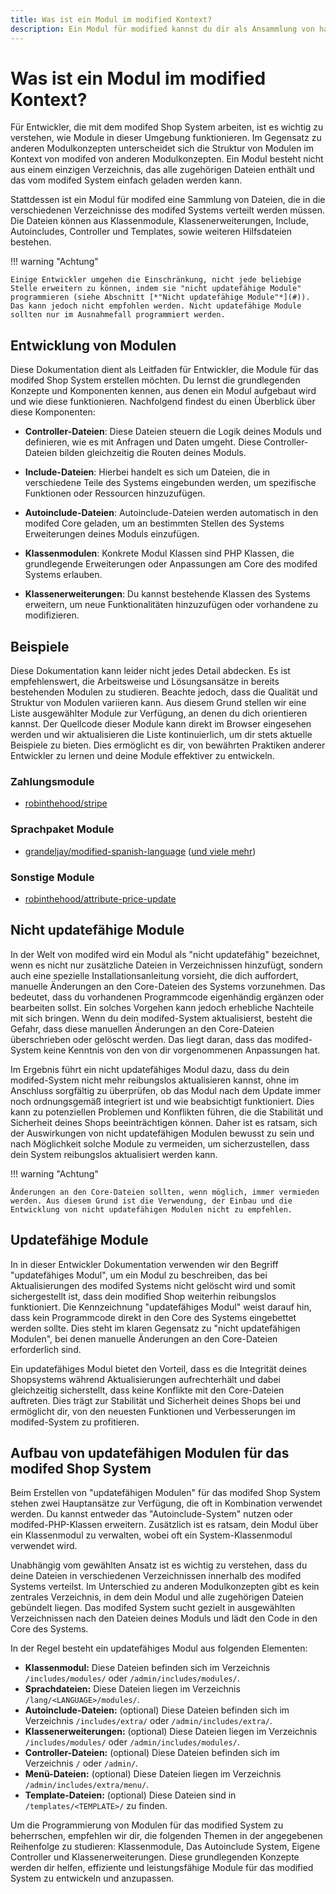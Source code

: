 ```yaml
---
title: Was ist ein Modul im modified Kontext?
description: Ein Modul für modified kannst du dir als Ansammlung von hauptsächlich Include-Dateien vorstellen, die du in die unterschiedlichen Verzeichnisse des modified Systems verteilen musst.
---
```


# Was ist ein Modul im modified Kontext?

Für Entwickler, die mit dem modifed Shop System arbeiten, ist es wichtig zu verstehen, wie Module in dieser Umgebung funktionieren. Im Gegensatz zu anderen Modulkonzepten unterscheidet sich die Struktur von Modulen im Kontext von modifed von anderen Modulkonzepten. Ein Modul besteht nicht aus einem einzigen Verzeichnis, das alle zugehörigen Dateien enthält und das vom modifed System einfach geladen werden kann.

Stattdessen ist ein Modul für modifed eine Sammlung von Dateien, die in die verschiedenen Verzeichnisse des modifed Systems verteilt werden müssen. Die Dateien können aus Klassenmodule, Klassenerweiterungen, Include, Autoincludes, Controller und Templates, sowie weiteren Hilfsdateien bestehen.

!!! warning "Achtung"

    Einige Entwickler umgehen die Einschränkung, nicht jede beliebige Stelle erweitern zu können, indem sie "nicht updatefähige Module" programmieren (siehe Abschnitt [*"Nicht updatefähige Module"*](#)). Das kann jedoch nicht empfohlen werden. Nicht updatefähige Module sollten nur im Ausnahmefall programmiert werden.

## Entwicklung von Modulen

Diese Dokumentation dient als Leitfaden für Entwickler, die Module für das modifed Shop System erstellen möchten. Du lernst die grundlegenden Konzepte und Komponenten kennen, aus denen ein Modul aufgebaut wird und wie diese funktionieren. Nachfolgend findest du einen Überblick über diese Komponenten:

- **Controller-Dateien**: Diese Dateien steuern die Logik deines Moduls und definieren, wie es mit Anfragen und Daten umgeht. Diese Controller-Dateien bilden gleichzeitig die Routen deines Moduls.

- **Include-Dateien**: Hierbei handelt es sich um Dateien, die in verschiedene Teile des Systems eingebunden werden, um spezifische Funktionen oder Ressourcen hinzuzufügen.

- **Autoinclude-Dateien**: Autoinclude-Dateien werden automatisch in den modifed Core geladen, um an bestimmten Stellen des Systems Erweiterungen deines Moduls einzufügen.

- **Klassenmodulen**: Konkrete Modul Klassen sind PHP Klassen, die grundlegende Erweiterungen oder Anpassungen am Core des modifed Systems erlauben.

- **Klassenerweiterungen**: Du kannst bestehende Klassen des Systems erweitern, um neue Funktionalitäten hinzuzufügen oder vorhandene zu modifizieren.


## Beispiele

Diese Dokumentation kann leider nicht jedes Detail abdecken. Es ist empfehlenswert, die Arbeitsweise und Lösungsansätze in bereits bestehenden Modulen zu studieren. Beachte jedoch, dass die Qualität und Struktur von Modulen variieren kann. Aus diesem Grund stellen wir eine Liste ausgewählter Module zur Verfügung, an denen du dich orientieren kannst. Der Quellcode dieser Module kann direkt im Browser eingesehen werden und wir aktualisieren die Liste kontinuierlich, um dir stets aktuelle Beispiele zu bieten. Dies ermöglicht es dir, von bewährten Praktiken anderer Entwickler zu lernen und deine Module effektiver zu entwickeln.

### Zahlungsmodule
- [robinthehood/stripe](https://github.com/RobinTheHood/modified-stripe)

### Sprachpaket Module
- [grandeljay/modified-spanish-language](https://github.com/grandeljay/modified-spanish-language) ([und viele mehr](https://github.com/grandeljay?tab=repositories&q=modified-shop&type=source&language=php))

### Sonstige Module
- [robinthehood/attribute-price-update](https://github.com/RobinTheHood/attribute-price-update)

## Nicht updatefähige Module

In der Welt von modifed wird ein Modul als "nicht updatefähig" bezeichnet, wenn es nicht nur zusätzliche Dateien in Verzeichnissen hinzufügt, sondern auch eine spezielle Installationsanleitung vorsieht, die dich auffordert, manuelle Änderungen an den Core-Dateien des Systems vorzunehmen. Das bedeutet, dass du vorhandenen Programmcode eigenhändig ergänzen oder bearbeiten sollst. Ein solches Vorgehen kann jedoch erhebliche Nachteile mit sich bringen. Wenn du dein modifed-System aktualisierst, besteht die Gefahr, dass diese manuellen Änderungen an den Core-Dateien überschrieben oder gelöscht werden. Das liegt daran, dass das modifed-System keine Kenntnis von den von dir vorgenommenen Anpassungen hat.

Im Ergebnis führt ein nicht updatefähiges Modul dazu, dass du dein modifed-System nicht mehr reibungslos aktualisieren kannst, ohne im Anschluss sorgfältig zu überprüfen, ob das Modul nach dem Update immer noch ordnungsgemäß integriert ist und wie beabsichtigt funktioniert. Dies kann zu potenziellen Problemen und Konflikten führen, die die Stabilität und Sicherheit deines Shops beeinträchtigen können. Daher ist es ratsam, sich der Auswirkungen von nicht updatefähigen Modulen bewusst zu sein und nach Möglichkeit solche Module zu vermeiden, um sicherzustellen, dass dein System reibungslos aktualisiert werden kann.

!!! warning "Achtung"

    Änderungen an den Core-Dateien sollten, wenn möglich, immer vermieden werden. Aus diesem Grund ist die Verwendung, der Einbau und die Entwicklung von nicht updatefähigen Modulen nicht zu empfehlen.

## Updatefähige Module

In in dieser Entwickler Dokumentation verwenden wir den Begriff "updatefähiges Modul", um ein Modul zu beschreiben, das bei Aktualisierungen des modifed Systems nicht gelöscht wird und somit sichergestellt ist, dass dein modified Shop weiterhin reibungslos funktioniert. Die Kennzeichnung "updatefähiges Modul" weist darauf hin, dass kein Programmcode direkt in den Core des Systems eingebettet werden sollte. Dies steht im klaren Gegensatz zu "nicht updatefähigen Modulen", bei denen manuelle Änderungen an den Core-Dateien erforderlich sind.

Ein updatefähiges Modul bietet den Vorteil, dass es die Integrität deines Shopsystems während Aktualisierungen aufrechterhält und dabei gleichzeitig sicherstellt, dass keine Konflikte mit den Core-Dateien auftreten. Dies trägt zur Stabilität und Sicherheit deines Shops bei und ermöglicht dir, von den neuesten Funktionen und Verbesserungen im modifed-System zu profitieren.

## Aufbau von updatefähigen Modulen für das modifed Shop System

Beim Erstellen von "updatefähigen Modulen" für das modifed Shop System stehen zwei Hauptansätze zur Verfügung, die oft in Kombination verwendet werden. Du kannst entweder das "Autoinclude-System" nutzen oder modifed-PHP-Klassen erweitern. Zusätzlich ist es ratsam, dein Modul über ein Klassenmodul zu verwalten, wobei oft ein System-Klassenmodul verwendet wird.

Unabhängig vom gewählten Ansatz ist es wichtig zu verstehen, dass du deine Dateien in verschiedenen Verzeichnissen innerhalb des modifed Systems verteilst. Im Unterschied zu anderen Modulkonzepten gibt es kein zentrales Verzeichnis, in dem dein Modul und alle zugehörigen Dateien gebündelt liegen. Das modifed System sucht gezielt in ausgewählten Verzeichnissen nach den Dateien deines Moduls und lädt den Code in den Core des Systems.

In der Regel besteht ein updatefähiges Modul aus folgenden Elementen:

- **Klassenmodul:** Diese Dateien befinden sich im Verzeichnis `/includes/modules/` oder `/admin/includes/modules/`.
- **Sprachdateien:** Diese Dateien liegen im Verzeichnis `/lang/<LANGUAGE>/modules/`.
- **Autoinclude-Dateien:** (optional) Diese Dateien befinden sich im Verzeichnis `/includes/extra/` oder `/admin/includes/extra/`.
- **Klassenerweiterungen:** (optional) Diese Dateien liegen im Verzeichnis `/includes/modules/` oder `/admin/includes/modules/`.
- **Controller-Dateien:** (optional) Diese Dateien befinden sich im Verzeichnis `/` oder `/admin/`.
- **Menü-Dateien:** (optional) Diese Dateien liegen im Verzeichnis `/admin/includes/extra/menu/`.
- **Template-Dateien:** (optional) Diese Dateien sind in `/templates/<TEMPLATE>/` zu finden.

Um die Programmierung von Modulen für das modified System zu beherrschen, empfehlen wir dir, die folgenden Themen in der angegebenen Reihenfolge zu studieren: Klassenmodule, Das Autoinclude System, Eigene Controller und Klassenerweiterungen. Diese grundlegenden Konzepte werden dir helfen, effiziente und leistungsfähige Module für das modified System zu entwickeln und anzupassen.
